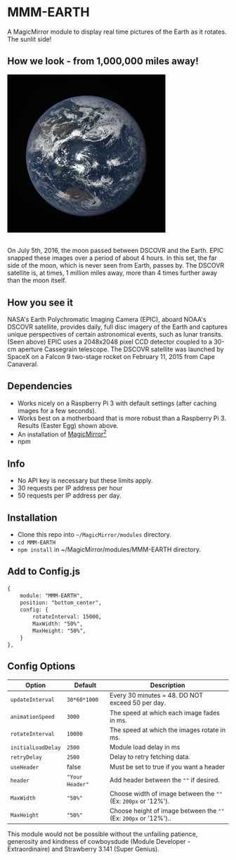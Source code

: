 # MMM-EARTH

A MagicMirror module to display real time pictures of the Earth as it rotates. The sunlit side!

## How we look - from 1,000,000 miles away!

![](pix/7.gif)
##
On July 5th, 2016, the moon passed between DSCOVR and the Earth. EPIC snapped these images over a period of about 4 hours. In this set, the far side of the moon, which is never seen from Earth, passes by. The DSCOVR satellite is, at times, 1 million miles away, more than 4 times further away than the moon itself.


## How you see it

NASA's Earth Polychromatic Imaging Camera (EPIC), aboard NOAA's DSCOVR satellite, provides daily, full disc imagery of the Earth and captures unique perspectives of certain astronomical events, such as lunar transits. (Seen above) EPIC uses a 2048x2048 pixel CCD detector coupled to a 30-cm aperture Cassegrain telescope. The DSCOVR satellite was launched by SpaceX on a Falcon 9 two-stage rocket on February 11, 2015 from Cape Canaveral.



## Dependencies
* Works nicely on a Raspberry Pi 3 with default settings (after caching images for a few seconds).
* Works best on a motherboard that is more robust than a Raspberry Pi 3. Results (Easter Egg) shown above.
* An installation of [MagicMirror<sup>2</sup>](https://github.com/MichMich/MagicMirror)
* npm

## Info

* No API key is necessary but these limits apply.
* 30 requests per IP address per hour
* 50 requests per IP address per day.

## Installation

* Clone this repo into `~/MagicMirror/modules` directory.
* `cd MMM-EARTH`
* `npm install` in ~/MagicMirror/modules/MMM-EARTH directory.

## Add to Config.js

    {
        module: "MMM-EARTH",
        position: "bottom_center",
        config: {
            rotateInterval: 15000,
            MaxWidth: "50%",
            MaxHeight: "50%",
        }
    },

## Config Options

| **Option** | **Default** | **Description** |
| --- | --- | --- |
| `updateInterval` | `30*60*1000` | Every 30 minutes = 48. DO NOT exceed 50 per day. |
| `animationSpeed` | `3000` | The speed at which each image fades in ms. |
| `rotateInterval` | `10000` | The speed at which the images rotate in ms. |
| `initialLoadDelay` | `2500` | Module load delay in ms |
| `retryDelay` | `2500`  |Delay to retry fetching data. |
| `useHeader` | false | Must be set to true if you want a header |
| `header` | `"Your Header"` | Add header between the `""` if desired. |
| `MaxWidth` | `"50%"`|  Choose width of image between the `""` (Ex: `200px` or '12%'). |
| `MaxHeight` | `"50%"` | Choose height of image between the `""` (Ex: `200px` or '12%').. |

This module would not be possible without the unfailing patience, generosity and kindness of 
cowboysdude (Module Developer - Extraordinaire) and Strawberry 3.141 (Super Genius).
